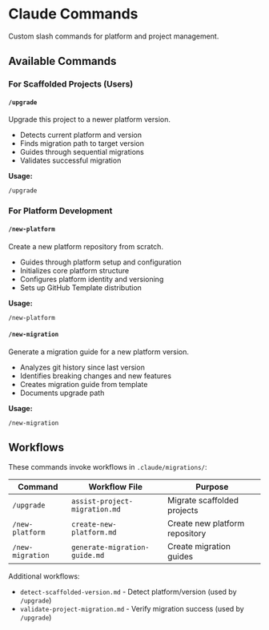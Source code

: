 # Claude Commands

Custom slash commands for platform and project management.

## Available Commands

### For Scaffolded Projects (Users)

#### `/upgrade`
Upgrade this project to a newer platform version.
- Detects current platform and version
- Finds migration path to target version
- Guides through sequential migrations
- Validates successful migration

**Usage:**
```
/upgrade
```

### For Platform Development

#### `/new-platform`
Create a new platform repository from scratch.
- Guides through platform setup and configuration
- Initializes core platform structure
- Configures platform identity and versioning
- Sets up GitHub Template distribution

**Usage:**
```
/new-platform
```

#### `/new-migration`
Generate a migration guide for a new platform version.
- Analyzes git history since last version
- Identifies breaking changes and new features
- Creates migration guide from template
- Documents upgrade path

**Usage:**
```
/new-migration
```

## Workflows

These commands invoke workflows in `.claude/migrations/`:

| Command | Workflow File | Purpose |
|---------|--------------|---------|
| `/upgrade` | `assist-project-migration.md` | Migrate scaffolded projects |
| `/new-platform` | `create-new-platform.md` | Create new platform repository |
| `/new-migration` | `generate-migration-guide.md` | Create migration guides |

Additional workflows:
- `detect-scaffolded-version.md` - Detect platform/version (used by `/upgrade`)
- `validate-project-migration.md` - Verify migration success (used by `/upgrade`)
